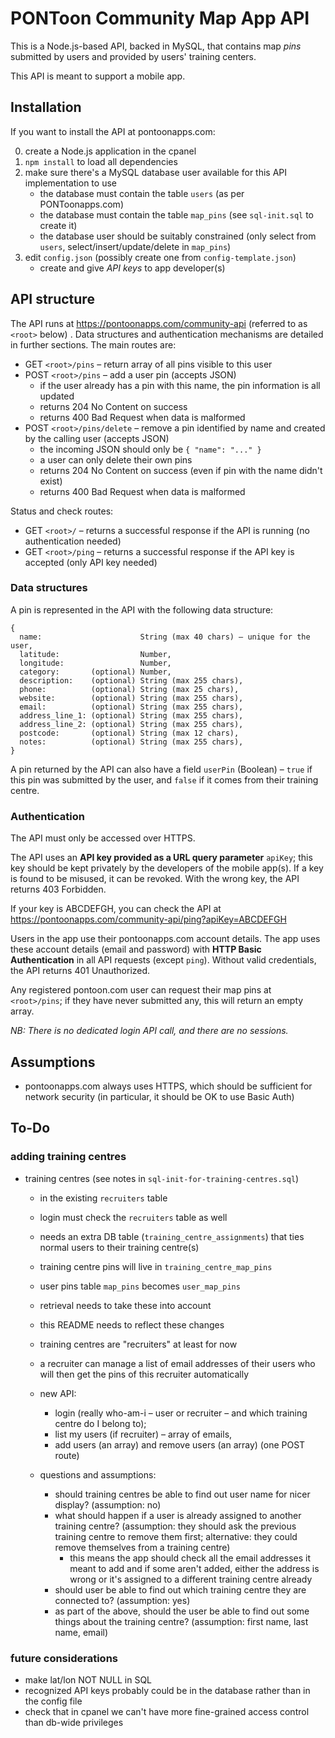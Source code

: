 # PONToon Community Map App API

This is a Node.js-based API, backed in MySQL, that contains map _pins_ submitted by users and provided by users' training centers.

This API is meant to support a mobile app.

## Installation

If you want to install the API at pontoonapps.com:

0. create a Node.js application in the cpanel
1. `npm install` to load all dependencies
2. make sure there's a MySQL database user available for this API implementation to use
   * the database must contain the table `users` (as per PONToonapps.com)
   * the database must contain the table `map_pins` (see `sql-init.sql` to create it)
   * the database user should be suitably constrained (only select from `users`, select/insert/update/delete in `map_pins`)
3. edit `config.json` (possibly create one from `config-template.json`)
   * create and give _API keys_ to app developer(s)


## API structure

The API runs at https://pontoonapps.com/community-api (referred to as `<root>` below) . Data structures and authentication mechanisms are detailed in further sections. The main routes are:

* GET `<root>/pins` – return array of all pins visible to this user
* POST `<root>/pins` – add a user pin (accepts JSON)
  * if the user already has a pin with this name, the pin information is all updated
  * returns 204 No Content on success
  * returns 400 Bad Request when data is malformed
* POST `<root>/pins/delete` – remove a pin identified by name and created by the calling user (accepts JSON)
  * the incoming JSON should only be `{ "name": "..." }`
  * a user can only delete their own pins
  * returns 204 No Content on success (even if pin with the name didn't exist)
  * returns 400 Bad Request when data is malformed

Status and check routes:

* GET `<root>/` – returns a successful response if the API is running (no authentication needed)
* GET `<root>/ping` – returns a successful response if the API key is accepted (only API key needed)


### Data structures

A pin is represented in the API with the following data structure:
```
{
  name:                      String (max 40 chars) – unique for the user,
  latitude:                  Number,
  longitude:                 Number,
  category:       (optional) Number,
  description:    (optional) String (max 255 chars),
  phone:          (optional) String (max 25 chars),
  website:        (optional) String (max 255 chars),
  email:          (optional) String (max 255 chars),
  address_line_1: (optional) String (max 255 chars),
  address_line_2: (optional) String (max 255 chars),
  postcode:       (optional) String (max 12 chars),
  notes:          (optional) String (max 255 chars),
}
```

A pin returned by the API can also have a field `userPin` (Boolean) – `true` if this pin was submitted by the user, and `false` if it comes from their training centre.


### Authentication

The API must only be accessed over HTTPS.

The API uses an **API key provided as a URL query parameter** `apiKey`; this key should be kept privately by the developers of the mobile app(s). If a key is found to be misused, it can be revoked. With the wrong key, the API returns 403 Forbidden.

If your key is ABCDEFGH, you can check the API at https://pontoonapps.com/community-api/ping?apiKey=ABCDEFGH

Users in the app use their pontoonapps.com account details. The app uses these account details (email and password) with **HTTP Basic Authentication** in all API requests (except `ping`). Without valid credentials, the API returns 401 Unauthorized.

Any registered pontoon.com user can request their map pins at `<root>/pins`; if they have never submitted any, this will return an empty array.

_NB: There is no dedicated login API call, and there are no sessions._




## Assumptions

* pontoonapps.com always uses HTTPS, which should be sufficient for network security (in particular, it should be OK to use Basic Auth)

## To-Do

### adding training centres

* training centres (see notes in `sql-init-for-training-centres.sql`)
  * in the existing `recruiters` table
  * login must check the `recruiters` table as well
  * needs an extra DB table (`training_centre_assignments`) that ties normal users to their training centre(s)
  * training centre pins will live in `training_centre_map_pins`
  * user pins table `map_pins` becomes `user_map_pins`
  * retrieval needs to take these into account
  * this README needs to reflect these changes

  * training centres are "recruiters" at least for now
  * a recruiter can manage a list of email addresses of their users who will then get the pins of this recruiter automatically
  * new API:
    - login (really who-am-i – user or recruiter – and which training centre do I belong to);
    - list my users (if recruiter) – array of emails,
    - add users (an array) and remove users (an array) (one POST route)

  * questions and assumptions:
    - should training centres be able to find out user name for nicer display? (assumption: no)
    - what should happen if a user is already assigned to another training centre? (assumption: they should ask the previous training centre to remove them first; alternative: they could remove themselves from a training centre)
      - this means the app should check all the email addresses it meant to add and if some aren't added, either the address is wrong or it's assigned to a different training centre already
    - should user be able to find out which training centre they are connected to? (assumption: yes)
    - as part of the above, should the user be able to find out some things about the training centre? (assumption: first name, last name, email)

### future considerations

* make lat/lon NOT NULL in SQL
* recognized API keys probably could be in the database rather than in the config file
* check that in cpanel we can't have more fine-grained access control than db-wide privileges
